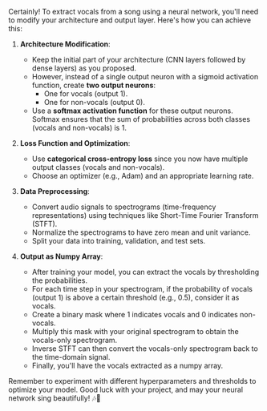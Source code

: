 Certainly! To extract vocals from a song using a neural network, you'll need to modify your architecture and output layer. Here's how you can achieve this:

1. **Architecture Modification**:
    - Keep the initial part of your architecture (CNN layers followed by dense layers) as you proposed.
    - However, instead of a single output neuron with a sigmoid activation function, create **two output neurons**:
        - One for vocals (output 1).
        - One for non-vocals (output 0).
    - Use a **softmax activation function** for these output neurons. Softmax ensures that the sum of probabilities across both classes (vocals and non-vocals) is 1.

2. **Loss Function and Optimization**:
    - Use **categorical cross-entropy loss** since you now have multiple output classes (vocals and non-vocals).
    - Choose an optimizer (e.g., Adam) and an appropriate learning rate.

3. **Data Preprocessing**:
    - Convert audio signals to spectrograms (time-frequency representations) using techniques like Short-Time Fourier Transform (STFT).
    - Normalize the spectrograms to have zero mean and unit variance.
    - Split your data into training, validation, and test sets.

4. **Output as Numpy Array**:
    - After training your model, you can extract the vocals by thresholding the probabilities.
    - For each time step in your spectrogram, if the probability of vocals (output 1) is above a certain threshold (e.g., 0.5), consider it as vocals.
    - Create a binary mask where 1 indicates vocals and 0 indicates non-vocals.
    - Multiply this mask with your original spectrogram to obtain the vocals-only spectrogram.
    - Inverse STFT can then convert the vocals-only spectrogram back to the time-domain signal.
    - Finally, you'll have the vocals extracted as a numpy array.

Remember to experiment with different hyperparameters and thresholds to optimize your model. Good luck with your project, and may your neural network sing beautifully! 🎶🎤
